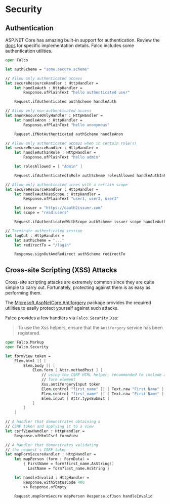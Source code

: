 # Security

## Authentication

ASP.NET Core has amazing built-in support for authentication. Review the [docs](https://docs.microsoft.com/en-us/aspnet/core/security/authentication) for specific implementation details. Falco includes some authentication utilities.

```fsharp
open Falco

let authScheme = "some.secure.scheme"

// Allow only authenticated access
let secureResourceHandler : HttpHandler =
    let handleAuth : HttpHandler =
        Response.ofPlainText "hello authenticated user"

    Request.ifAuthenticated authScheme handleAuth

// Allow only non-authenticated access
let anonResourceOnlyHandler : HttpHandler =
    let handleAnon : HttpHandler =
        Response.ofPlainText "hello anonymous"

    Request.ifNotAuthenticated authScheme handleAnon

// Allow only authenticated access when in certain role(s)
let secureResourceHandler : HttpHandler =
    let handleAuthInRole : HttpHandler =
        Response.ofPlainText "hello admin"

    let rolesAllowed = [ "Admin" ]

    Request.ifAuthenticatedInRole authScheme rolesAllowed handleAuthInRole

// Allow only authenticated acces with a certain scope
let secureResourceHandler : HttpHandler =
    let handleAuthHasScope : HttpHandler =
        Response.ofPlainText "user1, user2, user3"

    let issuer = "https://oauth2issuer.com"
    let scope = "read:users"

    Request.ifAuthenticatedWithScope authScheme issuer scope handleAuthHasScope

// Terminate authenticated session
let logOut : HttpHandler =
    let authScheme = "..."
    let redirectTo = "/login"

    Response.signOutAndRedirect authScheme redirectTo
```

## Cross-site Scripting (XSS) Attacks

Cross-site scripting attacks are extremely common since they are quite simple to carry out. Fortunately, protecting against them is as easy as performing them.

The [Microsoft.AspNetCore.Antiforgery](https://docs.microsoft.com/en-us/aspnet/core/security/anti-request-forgery) package provides the required utilities to easily protect yourself against such attacks.

Falco provides a few handlers via `Falco.Security.Xss`:

> To use the Xss helpers, ensure that the `Antiforgery` service has been registered.

```fsharp
open Falco.Markup
open Falco.Security

let formView token =
    Elem.html [] [
        Elem.body [] [
            Elem.form [ Attr.methodPost ] [
                // using the CSRF HTML helper, recommended to include as first
                // form element
                Xss.antiforgeryInput token
                Elem.control "first_name" [] [ Text.raw "First Name" ]
                Elem.control "first_name" [] [ Text.raw "First Name" ]
                Elem.input [ Attr.typeSubmit ]
            ]
        ]
    ]

// A handler that demonstrates obtaining a
// CSRF token and applying it to a view
let csrfViewHandler : HttpHandler =
    Response.ofHtmlCsrf formView

// A handler that demonstrates validating
// the request's CSRF token
let mapFormSecureHandler : HttpHandler =
    let mapPerson (form : FormData) =
        { FirstName = form?first_name.AsString()
          LastName = form?last_name.AsString }

    let handleInvalid : HttpHandler =
        Response.withStatusCode 400
        >> Response.ofEmpty

    Request.mapFormSecure mapPerson Response.ofJson handleInvalid
```